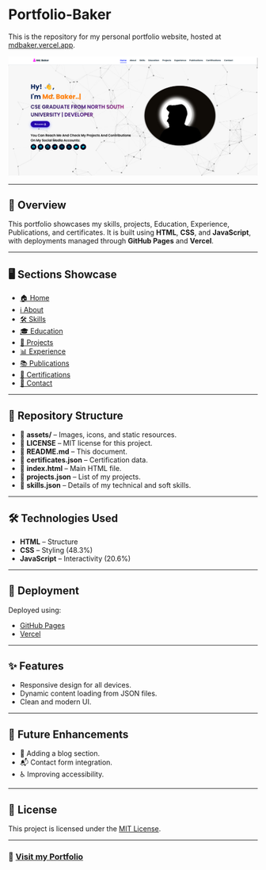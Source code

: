 # Portfolio-Baker

This is the repository for my personal portfolio website, hosted at [mdbaker.vercel.app](https://mdbaker.vercel.app/).

 ![Portfolio](https://github.com/mdbakerfarhad/mdbaker/blob/main/assets/images/Home_Page.png)

---

## 📄 Overview
This portfolio showcases my skills, projects, Education, Experience, Publications, and certificates. It is built using **HTML**, **CSS**, and **JavaScript**, with deployments managed through **GitHub Pages** and **Vercel**.

---

## 🖥️ Sections Showcase
- [🏠 Home](https://mdbaker.vercel.app/#home)
- [ℹ️ About](https://mdbaker.vercel.app/#about)
- [🛠️ Skills](https://mdbaker.vercel.app/#skills)
- [🎓 Education](https://mdbaker.vercel.app/#education)
- [💼 Projects](https://mdbaker.vercel.app/#projects)
- [📊 Experience](https://mdbaker.vercel.app/#experience)
- [📚 Publications](https://mdbaker.vercel.app/#publications)
- [📜 Certifications](https://mdbaker.vercel.app/#certifications)
- [📧 Contact](https://mdbaker.vercel.app/#contact)

---

## 📂 Repository Structure
- 📁 **assets/** – Images, icons, and static resources.
- 📄 **LICENSE** – MIT license for this project.
- 📄 **README.md** – This document.
- 📄 **certificates.json** – Certification data.
- 📄 **index.html** – Main HTML file.
- 📄 **projects.json** – List of my projects.
- 📄 **skills.json** – Details of my technical and soft skills.

---

## 🛠️ Technologies Used
- **HTML** – Structure
- **CSS** – Styling (48.3%)
- **JavaScript** – Interactivity (20.6%)

---

## 🚀 Deployment
Deployed using:
- [GitHub Pages](https://pages.github.com/)
- [Vercel](https://vercel.com/)

---

## ✨ Features
- Responsive design for all devices.
- Dynamic content loading from JSON files.
- Clean and modern UI.

---

## 🔄 Future Enhancements
- 📝 Adding a blog section.
- 📬 Contact form integration.
- ♿ Improving accessibility.

---

## 📜 License
This project is licensed under the [MIT License](LICENSE).

---

### 🔗 [Visit my Portfolio](https://mdbaker.vercel.app/)

